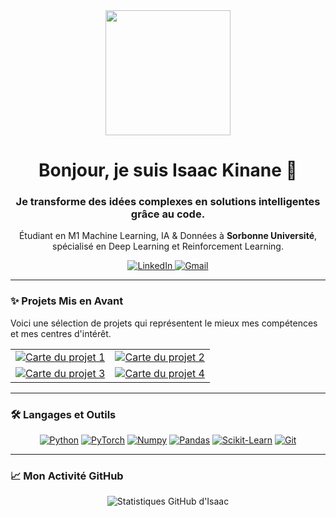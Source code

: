 <div id="header" align="center">
  <img src="https://media.giphy.com/media/qgQUggAC3Pfv687qPC/giphy.gif" width="200"/>

  <h1 align="center">Bonjour, je suis Isaac Kinane 👋</h1>
  
  <h3 align="center">Je transforme des idées complexes en solutions intelligentes grâce au code.</h3>
  
  <p align="center">
    Étudiant en M1 Machine Learning, IA & Données à <strong>Sorbonne Université</strong>, spécialisé en Deep Learning et Reinforcement Learning.
  </p>
  
  <!-- Social Media Links -->
  <div align="center">
    <a href="[VOTRE_URL_LINKEDIN_ICI]" target="_blank">
      <img src="https://img.shields.io/badge/LinkedIn-0077B5?style=for-the-badge&logo=linkedin&logoColor=white" alt="LinkedIn"/>
    </a>
    <a href="mailto:[VOTRE_EMAIL_ICI]" target="_blank">
      <img src="https://img.shields.io/badge/Email-D14836?style=for-the-badge&logo=gmail&logoColor=white" alt="Gmail"/>
    </a>
  </div>
</div>

---

### ✨ Projets Mis en Avant

Voici une sélection de projets qui représentent le mieux mes compétences et mes centres d'intérêt.

<!-- IMPORTANT: Remplacez [VOTRE_PSEUDO_GITHUB_ICI] par votre pseudo GitHub -->
<!-- et [NOM_DU_REPO_X] par le nom exact de vos dépôts. -->

<table width="100%">
  <tr>
    <td width="50%" valign="top">
      <a href="https://github.com/[VOTRE_PSEUDO_GITHUB_ICI]/[NOM_DU_REPO_1]" target="_blank">
        <img src="https://github-readme-stats.vercel.app/api/pin/?username=[VOTRE_PSEUDO_GITHUB_ICI]&repo=[NOM_DU_REPO_1]&theme=dracula&show_owner=true" alt="Carte du projet 1">
      </a>
    </td>
    <td width="50%" valign="top">
      <a href="https://github.com/[VOTRE_PSEUDO_GITHUB_ICI]/[NOM_DU_REPO_2]" target="_blank">
        <img src="https://github-readme-stats.vercel.app/api/pin/?username=[VOTRE_PSEUDO_GITHUB_ICI]&repo=[NOM_DU_REPO_2]&theme=dracula&show_owner=true" alt="Carte du projet 2">
      </a>
    </td>
  </tr>
  <tr>
    <td width="50%" valign="top">
      <a href="https://github.com/[VOTRE_PSEUDO_GITHUB_ICI]/[NOM_DU_REPO_3]" target="_blank">
        <img src="https://github-readme-stats.vercel.app/api/pin/?username=[VOTRE_PSEUDO_GITHUB_ICI]&repo=[NOM_DU_REPO_3]&theme=dracula&show_owner=true" alt="Carte du projet 3">
      </a>
    </td>
    <td width="50%" valign="top">
      <a href="https://github.com/[VOTRE_PSEUDO_GITHUB_ICI]/[NOM_DU_REPO_4]" target="_blank">
        <img src="https://github-readme-stats.vercel.app/api/pin/?username=[VOTRE_PSEUDO_GITHUB_ICI]&repo=[NOM_DU_REPO_4]&theme=dracula&show_owner=true" alt="Carte du projet 4">
      </a>
    </td>
  </tr>
</table>

---

### 🛠️ Langages et Outils

<p align="center">
  <a href="https://www.python.org" target="_blank" rel="noreferrer"><img src="https://img.shields.io/badge/Python-3776AB?style=for-the-badge&logo=python&logoColor=white" alt="Python"/></a>
  <a href="https://pytorch.org/" target="_blank" rel="noreferrer"><img src="https://img.shields.io/badge/PyTorch-EE4C2C?style=for-the-badge&logo=pytorch&logoColor=white" alt="PyTorch"/></a>
  <a href="https://numpy.org/" target="_blank" rel="noreferrer"><img src="https://img.shields.io/badge/Numpy-013243?style=for-the-badge&logo=numpy&logoColor=white" alt="Numpy"/></a>
  <a href="https://pandas.pydata.org/" target="_blank" rel="noreferrer"><img src="https://img.shields.io/badge/Pandas-150458?style=for-the-badge&logo=pandas&logoColor=white" alt="Pandas"/></a>
  <a href="https://scikit-learn.org/" target="_blank" rel="noreferrer"><img src="https://img.shields.io/badge/Scikit--Learn-F7931E?style=for-the-badge&logo=scikit-learn&logoColor=white" alt="Scikit-Learn"/></a>
  <a href="https://git-scm.com/" target="_blank" rel="noreferrer"><img src="https://img.shields.io/badge/GIT-E44C30?style=for-the-badge&logo=git&logoColor=white" alt="Git"/></a>
</p>

---

### 📈 Mon Activité GitHub

<p align="center">
  <img src="https://github-readme-stats.vercel.app/api?username=[VOTRE_PSEUDO_GITHUB_ICI]&show_icons=true&theme=dracula&include_all_commits=true&count_private=true" alt="Statistiques GitHub d'Isaac"/>
</p>
